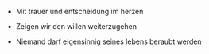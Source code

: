 
- Mit trauer und entscheidung im herzen

- Zeigen wir den willen weiterzugehen

- Niemand darf eigensinnig seines lebens beraubt werden


